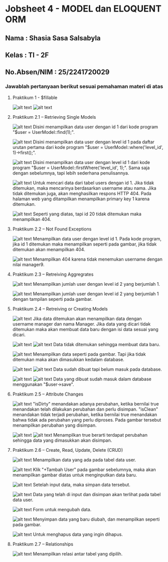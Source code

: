 # Jobsheet 4 - MODEL dan ELOQUENT ORM

## Nama : Shasia Sasa Salsabyla

## Kelas : TI - 2F

## No.Absen/NIM : 25/2241720029

### Jawablah pertanyaan berikut sesuai pemahaman materi di atas

1. Praktikum 1 - $fillable

    ![alt text](gambar/1.png)
    ![alt text](gambar/2.png)

2. Praktikum 2.1 – Retrieving Single Models

    ![alt text](gambar/3.png)
    Disini menampilkan data user dengan id 1 dari kode program "$user = UserModel::find(1);".

    ![alt text](gambar/4.png)
    Disini menampilkan data user dengan level id 1 pada daftar urutan pertama dari kode program "$user = UserModel::where('level_id', 1)->first();".

    ![alt text](gambar/5.png)
    Disini menampilkan data user dengan level id 1 dari kode program "$user = UserModel::firstWhere('level_id', 1);". Sama saja dengan sebelumnya, tapi lebih sederhana penulisannya.

    ![alt text](gambar/6.png)
    Untuk mencari data dari tabel users dengan id 1. Jika tidak ditemukan, maka mencarinya berdasarkan username atau nama. Jika tidak ditemukan juga, akan menghasilkan respons HTTP 404. Pada halaman web yang ditampilkan menampilkan primary key 1 karena ditemukan.

    ![alt text](gambar/7.png)
    Seperti yang diatas, tapi id 20 tidak ditemukan maka menampilkan 404.

3. Praktikum 2.2 – Not Found Exceptions

    ![alt text](gambar/8.png)
    Menampilkan data user dengan level id 1. Pada kode program, jika id 1 ditemukan maka menampilkan seperti pada gambar, jika tidak ditemukan akan menampilkan 404.

    ![alt text](gambar/9.png)
    Menampilkan 404 karena tidak menemukan username dengan nilai manager9.

4. Praktikum 2.3 – Retreiving Aggregrates

    ![alt text](gambar/10.png)
    Menampilkan jumlah user dengan level id 2 yang berjumlah 1.

    ![alt text](gambar/11.png)
    Menampilkan jumlah user dengan level id 2 yang berjumlah 1 dengan tampilan seperti pada gambar.

5. Praktikum 2.4 – Retreiving or Creating Models

    ![alt text](gambar/12.png)
    Jika data ditemukan akan menampilkan data dengan username manager dan nama Manager. Jika data yang dicari tidak ditemukan maka akan membuat data baru dengan isi data sesuai yang dicari.

    ![alt text](gambar/13.png)
    ![alt text](gambar/14.png)
    Data tidak ditemukan sehingga membuat data baru.

    ![alt text](gambar/15.png)
    Menampilkan data seperti pada gambar. Tapi jika tidak ditemukan maka akan dimasukkan kedalam database.

    ![alt text](gambar/16.png)
    ![alt text](gambar/17.png)
    Data sudah dibuat tapi belum masuk pada database.

    ![alt text](gambar/18.png)
    ![alt text](gambar/19.png)
    Data yang dibuat sudah masuk dalam database menggunakan "$user->save".

6. Praktikum 2.5 – Attribute Changes

    ![alt text](gambar/20.png)
    "isDirty" menandakan adanya perubahan, ketika bernilai true menandakan telah dilakukan perubahan dan perlu disimpan. "isClean" menandakan tidak terjadi perubahan, ketika bernilai true menandakan bahwa tidak ada perubahan yang perlu diproses. Pada gambar tersebut menampilkan perubahan yang disimpan.

    ![alt text](gambar/21.png)
    ![alt text](gambar/22.png)
    Menampilkan true berarti terdapat perubahan sehingga data yang dimasukkan akan disimpan.

7. Praktikum 2.6 – Create, Read, Update, Delete (CRUD)

    ![alt text](gambar/23.png)
    Menampilkan data yang ada pada tabel data user.

    ![alt text](gambar/25.png)
    Klik "+Tambah User" pada gambar sebelumnya, maka akan menampilkan gambar diatas untuk menginputkan data baru.

    ![alt text](gambar/26.png)
    Setelah input data, maka simpan data tersebut.

    ![alt text](gambar/27.png)
    Data yang telah di input dan disimpan akan terlihat pada tabel data user.

    ![alt text](gambar/29.png)
    Form untuk mengubah data.

    ![alt text](gambar/30.png)
    Menyimpan data yang baru diubah, dan menampilkan seperti pada gambar.

    ![alt text](gambar/31.png)
    Untuk menghapus data yang ingin dihapus.

8. Praktikum 2.7 – Relationships

    ![alt text](gambar/32.png)
    Menampilkan relasi antar tabel yang dipilih.

